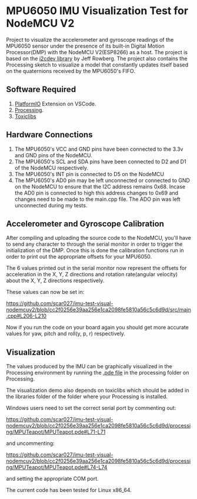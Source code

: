 # MPU6050 IMU Visualization Test for NodeMCU V2
Project to visualize the accelerometer and gyroscope readings of the MPU6050 sensor under the presence of its built-in Digital Motion Processor(DMP) with the NodeMCU V2(ESP8266) as a host. The project is based on the [i2cdev library](https://github.com/jrowberg/i2cdevlib/tree/master/Arduino) by Jeff Rowberg. The project also contains the Processing sketch to visualize a model that constantly updates itself based on the quaternions received by the MPU6050's FIFO. 

## Software Required
1. [PlatformIO](https://platformio.org/) Extension on VSCode.
1. [Processing](https://processing.org/download).
1. [Toxiclibs](https://github.com/postspectacular/toxiclibs/releases/tag/0021)

## Hardware Connections
1. The MPU6050's VCC and GND pins have been connected to the 3.3v and GND pins of the NodeMCU.
1. The MPU6050's SCL and SDA pins have been connected to D2 and D1 of the NodeMCU respectively.
1. The MPU6050's INT pin is connected to D5 on the NodeMCU
1. The MPU6050's AD0 pin may be left unconnected or connected to GND on the NodeMCU to ensure that the I2C address remains 0x68. Incase the AD0 pin is connected to high this address changes to 0x69 and changes need to be made to the main.cpp file. The ADO pin was left unconnected during my tests.

## Accelerometer and Gyroscope Calibration
After compiling and uploading the source code to the NodeMCU, you'll have to send any character to through the serial monitor in order to trigger the initialization of the DMP. Once this is done the calibration functions run in order to print out the appropriate offsets for your MPU6050.

The 6 values printed out in the serial monitor now represent the offsets for acceleration in the X, Y, Z directions and rotation rate(angular velocity) about the X, Y, Z directions respectively.

These values can now be set in:

https://github.com/scar027/imu-test-visual-nodemcuv2/blob/cc2f0256e39aa256e1ca2098fe5810a56c5c6d9d/src/main.cpp#L206-L210

Now if you run the code on your board again you should get more accurate values for yaw, pitch and roll(y, p, r) respectively.

## Visualization
The values produced by the IMU can be graphically visualized in the Processing environment by running the [.pde file](processing/MPUTeapot/MPUTeapot.pde) in the processing folder on Processing.

The visualization demo also depends on toxiclibs which should be added in the libraries folder of the folder where your Processing is installed.

Windows users need to set the correct serial port by commenting out:

https://github.com/scar027/imu-test-visual-nodemcuv2/blob/cc2f0256e39aa256e1ca2098fe5810a56c5c6d9d/processing/MPUTeapot/MPUTeapot.pde#L71-L71

and uncommenting:

https://github.com/scar027/imu-test-visual-nodemcuv2/blob/cc2f0256e39aa256e1ca2098fe5810a56c5c6d9d/processing/MPUTeapot/MPUTeapot.pde#L74-L74

and setting the appropriate COM port.

The current code has been tested for Linux x86_64.